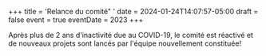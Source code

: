 +++
title = 'Relance du comité" '
date = 2024-01-24T14:07:57-05:00
draft = false
event = true
eventDate = 2023
+++

Après plus de 2 ans d'inactivité due au COVID-19, le comité est réactivé et de nouveaux projets sont lancés par l'équipe nouvellement constituée!